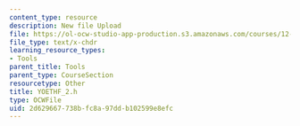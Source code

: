 ```yaml
---
content_type: resource
description: New file Upload
file: https://ol-ocw-studio-app-production.s3.amazonaws.com/courses/12-811-tropical-meteorology-spring-2011/2d629667738bfc8a97ddb102599e8efc_YOETHF_2.h
file_type: text/x-chdr
learning_resource_types:
- Tools
parent_title: Tools
parent_type: CourseSection
resourcetype: Other
title: YOETHF_2.h
type: OCWFile
uid: 2d629667-738b-fc8a-97dd-b102599e8efc
---
```

